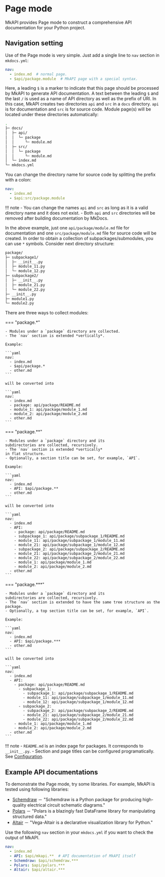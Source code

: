 # Page mode

MkAPI provides Page mode to construct a comprehensive
API documentation for your Python project.

## Navigation setting

Use of the Page mode is very simple.
Just add a single line to `nav` section in `mkdocs.yml`:

```yaml title="mkdocs.yml"
nav:
  - index.md  # normal page.
  - $api/package.module  # MkAPI page with a special syntax.
```

Here, a leading `$` is a marker to indicate that
this page should be processed by MkAPI to generate API
documentation.
A text between the leading `$` and the last `/`
is used as a name of API directory
as well as the prefix of URI.
In this case, MkAPI creates two directories
`api` and `src` in a `docs` directory.
`api` is for documentation and `src` is for source code.
Module page(s) will be located under these directories automatically:

``` sh
.
├─ docs/
│  ├─ api/
│  │  └─ package
│  │     └─ module.md
│  ├─ src/
│  │  └─ package
│  │     └─ module.md
│  └─ index.md
└─ mkdocs.yml
```

You can change the directory name for source code by
splitting the prefix with a colon:

```yaml title="mkdocs.yml"
nav:
  - index.md
  - $api:src/package.module
```

!!! note
    - You can change the names `api` and `src` as long as
      it is a valid directory name and it does not exist.
    - Both `api` and `src` directories will be removed after
      building documentation by MkDocs.

In the above example, just one `api/package/module.md` file
for documentation and one `src/package/module.md` file
for source code will be created.
In order to obtain a collection of subpackages/submodules,
you can use `*` symbols.
Consider next directory structure:

```sh
package/
├─ subpackage1/
│  ├─ __init__.py
│  ├─ module_11.py
│  └─ module_12.py
├─ subpackage2/
│  ├─ __init__.py
│  ├─ module_21.py
│  └─ module_22.py
├─ __init__.py
├─ module1.py
└─ module2.py
```

There are three ways to collect modules:

=== "package.*"

    - Modules under a `package` directory are collected.
    - The `nav` section is extended *vertically*.

    Example:

    ```yaml
    nav:
      - index.md
      - $api/package.*
      - other.md
    ```

    will be converted into

    ```yaml
    nav:
      - index.md
      - package: api/package/README.md
      - module_1: api/package/module_1.md
      - module_2: api/package/module_2.md
      - other.md
    ```

=== "package.**"

    - Modules under a `package` directory and its
    subdirectories are collected, recursively.
    - The `nav` section is extended *vertically*
    in flat structure.
    - Optionally, a section title can be set, for example, `API`.

    Example:

    ```yaml
    nav:
      - index.md
      - API: $api/package.**
      - other.md
    ```

    will be converted into

    ```yaml
    nav:
      - index.md
      - API:
        - package: api/package/README.md
        - subpackage_1: api/package/subpackage_1/README.md
        - module_11: api/package/subpackage_1/module_11.md
        - module_21: api/package/subpackage_1/module_12.md
        - subpackage_2: api/package/subpackage_2/README.md
        - module_21: api/package/subpackage_2/module_21.md
        - module_22: api/package/subpackage_2/module_22.md
        - module_1: api/package/module_1.md
        - module_2: api/package/module_2.md
      - other.md
    ```

=== "package.***"

    - Modules under a `package` directory and its
    subdirectories are collected, recursively.
    - The `nav` section is extended to have the same tree structure as the package.
    - Optionally, a top section title can be set, for example, `API`.

    Example:

    ```yaml
    nav:
      - index.md
      - API: $api/package.***
      - other.md
    ```

    will be converted into

    ```yaml
    nav:
      - index.md
      - API:
        - package: api/package/README.md
          - subpackage_1:
            - subpackage_1: api/package/subpackage_1/README.md
            - module_11: api/package/subpackage_1/module_11.md
            - module_12: api/package/subpackage_1/module_12.md
          - subpackage_2:
            - subpackage_2: api/package/subpackage_2/README.md
            - module_21: api/package/subpackage_2/module_21.md
            - module_22: api/package/subpackage_2/module_22.md
        - module_1: api/package/module_1.md
        - module_2: api/package/module_2.md
      - other.md
    ```

!!! note
    - `README.md` is an index page for packages. It corresponds to `__init__.py`.
    - Section and page titles can be configured programatically.
      See [Configuration](config.md).

## Example API documentations

To demonstrate the Page mode, try some libraries.
For example, MkAPI is tested using following libraries:

- [Schemdraw](https://schemdraw.readthedocs.io/en/stable/)
  － "Schemdraw is a Python package for producing high-quality
  electrical circuit schematic diagrams."
- [Polars](https://docs.pola.rs/)
  － "Polars is a blazingly fast DataFrame library for manipulating
  structured data."
- [Altair](https://altair-viz.github.io/)
  － "Vega-Altair is a declarative visualization library for Python."

Use the following `nav` section in your `mkdocs.yml`
if you want to check the output of MkAPI.

```yaml title="mkdocs.yml"
nav:
  - index.md
  - API: $api/mkapi.**  # API documentation of MkAPI itself
  - Schemdraw: $api/schemdraw.***
  - Polars: $api/polars.***
  - Altair: $api/altair.***
```

<!-- Click section tabs at the top bar or buttons below to see the API documentation.

<style type="text/css">
.mkapi-center {
  display: flex;
  justify-content: center;
}
</style>

<div class="mkapi-center" markdown="1">
[Schemdraw][schemdraw]{.md-button .md-button--primary}
[Polars][polars]{.md-button .md-button--primary}
[Altair][altair]{.md-button .md-button--primary}
</div> -->
